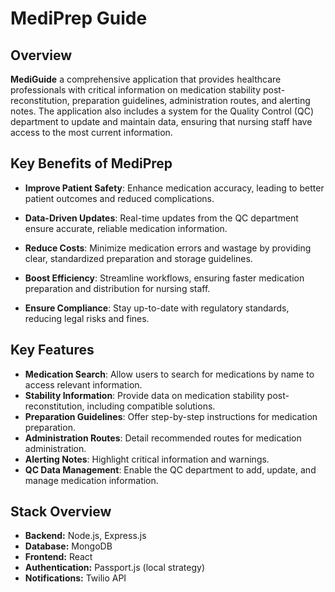 # **MediPrep Guide**

## **Overview**

**MediGuide** a comprehensive application that provides healthcare professionals with critical information on medication stability post-reconstitution, preparation guidelines, administration routes, and alerting notes. The application also includes a system for the Quality Control (QC) department to update and maintain data, ensuring that nursing staff have access to the most current information.

## Key Benefits of MediPrep
- **Improve Patient Safety**: Enhance medication accuracy, leading to better patient outcomes and reduced complications.

- **Data-Driven Updates**: Real-time updates from the QC department ensure accurate, reliable medication information.

- **Reduce Costs**: Minimize medication errors and wastage by providing clear, standardized preparation and storage guidelines.

- **Boost Efficiency**: Streamline workflows, ensuring faster medication preparation and distribution for nursing staff.

- **Ensure Compliance**: Stay up-to-date with regulatory standards, reducing legal risks and fines.


## **Key Features**
- **Medication Search**: Allow users to search for medications by name to access relevant information.
- **Stability Information**: Provide data on medication stability post-reconstitution, including compatible solutions.
- **Preparation Guidelines**: Offer step-by-step instructions for medication preparation.
- **Administration Routes**: Detail recommended routes for medication administration.
- **Alerting Notes**: Highlight critical information and warnings.
- **QC Data Management**: Enable the QC department to add, update, and manage medication information.

## **Stack Overview**

- **Backend:** Node.js, Express.js
- **Database:** MongoDB
- **Frontend:** React
- **Authentication:** Passport.js (local strategy)
- **Notifications:** Twilio API


